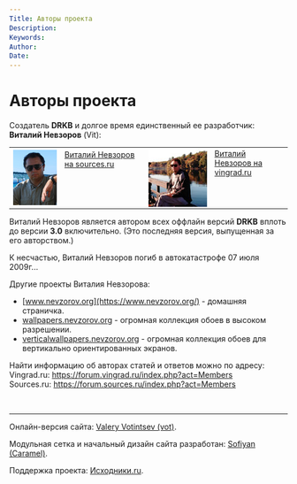 ```yaml
---
Title: Авторы проекта
Description: 
Keywords: 
Author: 
Date:
---
```


Авторы проекта
==============

Создатель **DRKB** и долгое время единственный ее разработчик: **Виталий Невзоров** (Vit):

<table width="100%">
<tr>
<td>
<a href="https://forum.sources.ru/index.php?showuser=4453" target="_blank">
<img src="Vit_src.jpg" alt="Виталий Невзоров" style="float:left; padding-right:1em;"/>
Виталий Невзоров на sources.ru
</a>
</td>
<td>
<a href="https://forum.vingrad.ru/index.php?showuser=10" target="_blank">
<img src="vit.jpg" alt="Виталий Невзоров" style="float:left; padding-right:1em;"/>
Виталий Невзоров на vingrad.ru
</a>
</td>
</tr>
</table>

Виталий Невзоров является автором всех оффлайн версий **DRKB**
вплоть до версии **3.0** включительно.
(Это последняя версия, выпущенная за его авторством.)

К несчастью, Виталий Невзоров погиб в автокатастрофе 07 июля 2009г...

Другие проекты Виталия Невзорова:

- [www.nevzorov.org](https://www.nevzorov.org/) - домашняя страничка.
- [wallpapers.nevzorov.org](https://wallpapers.nevzorov.org/) - огромная
  коллекция обоев в высоком разрешении.
- [verticalwallpapers.nevzorov.org](https://verticalwallpapers.nevzorov.org/) -
  огромная коллекция обоев для вертикально ориентированных экранов.

Найти информацию об авторах статей и ответов можно по адресу:  
Vingrad.ru: <https://forum.vingrad.ru/index.php?act=Members>  
Sourсes.ru: <https://forum.sources.ru/index.php?act=Members>

&nbsp;

---

Онлайн-версия сайта:
[Valery Votintsev (vot)](https://forum.sources.ru/index.php?showuser=2 "Valery Votintsev (vot)").

Модульная сетка и начальный дизайн сайта разработан:
[Sofiyan (Caramel)](https://forum.vingrad.ru/users/Caramel "Sofiyan (Caramel)").

Поддержка проекта:
[Исходники.ru](https://forum.sources.ru/ "Исходники.Ru").
